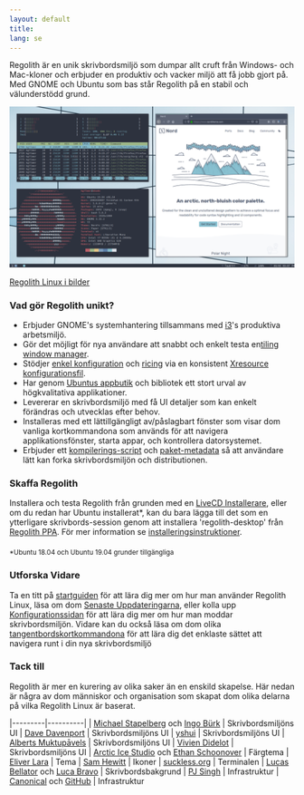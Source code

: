 ```yaml
---
layout: default
title: 
lang: se
---
```

Regolith är en unik skrivbordsmiljö som dumpar allt cruft från Windows- och Mac-kloner och erbjuder en produktiv och vacker miljö att få jobb gjort på. Med GNOME och Ubuntu som bas står Regolith på en stabil och välunderstödd grund.

<a href="/assets/screenshot-intro.png"><img class="screenshot" alt="Intro Screenshot" src="/assets/screenshot-intro.png"/></a>

[Regolith Linux i bilder](/visual-tour.html)

### Vad gör Regolith unikt?

- Erbjuder GNOME's systemhantering tillsammans med [i3](https://i3wm.org/)'s produktiva arbetsmiljö.
- Gör det möjligt för nya användare att snabbt och enkelt testa en[tiling window manager](https://opensource.com/article/18/8/i3-tiling-window-manager). 
- Stödjer [enkel konfiguration](https://github.com/regolith-linux/regolith-desktop/wiki/Customize) och [ricing](https://www.reddit.com/r/unixporn/) via en konsistent [Xresource konfigurationsfil](https://github.com/regolith-linux/regolith-styles/blob/master/Xresources/root).
- Har genom [Ubuntus appbutik](https://snapcraft.io/store) och bibliotek ett stort urval av högkvalitativa applikationer.
- Levererar en skrivbordsmiljö med få UI detaljer som kan enkelt förändras och utvecklas efter behov.
- Installeras med ett lättillgängligt av/påslagbart fönster som visar dom vanliga kortkommandona som används för att navigera applikationsfönster, starta appar, och kontrollera datorsystemet.
- Erbjuder ett [kompilerings-script](https://github.com/regolith-linux/regolith-desktop/blob/master/build.sh) och [paket-metadata](https://github.com/regolith-linux/regolith-desktop/blob/master/package-model.json) så att användare lätt kan forka skrivbordsmiljön och distributionen.

### Skaffa Regolith

Installera och testa Regolith från grunden med en [LiveCD Installerare](https://sourceforge.net/projects/regolith-linux/), eller om du redan har Ubuntu installerat*, kan du bara lägga till det som en ytterligare skrivbords-session genom att installera 'regolith-desktop' från [Regolith PPA](https://launchpad.net/~kgilmer/+archive/ubuntu/regolith-stable). För mer information se [installeringsinstruktioner](https://github.com/regolith-linux/regolith-desktop/wiki/Install-Regolith).

<sub>*Ubuntu 18.04 och Ubuntu 19.04 grunder tillgängliga</sub>

### Utforska Vidare

Ta en titt på [startguiden](https://github.com/regolith-linux/regolith-desktop/wiki/Getting-Started) för att lära dig mer om hur man använder Regolith Linux, läsa om dom [Senaste Uppdateringarna](/news.html), eller kolla upp [Konfigurationssidan](https://github.com/regolith-linux/regolith-desktop/wiki/Customize) för att lära dig mer om hur man moddar skrivbordsmiljön. Vidare kan du också läsa om dom olika [tangentbordskortkommandona](https://github.com/regolith-linux/regolith-desktop/wiki/Keybindings) för att lära dig det enklaste sättet att navigera runt i din nya skrivbordsmiljö

### Tack till

Regolith är mer en kurering av olika saker än en enskild skapelse. Här nedan är några av dom människor och organisation som skapat dom olika delarna på vilka Regolith Linux är baserat.

|---------|----------|
| [Michael Stapelberg](https://i3wm.org) och [Ingo Bürk](https://github.com/Airblader/i3) | Skrivbordsmiljöns UI
| [Dave Davenport](https://github.com/davatorium/rofi) | Skrivbordsmiljöns UI
| [yshui](https://github.com/yshui/compton) | Skrivbordsmiljöns UI
| [Alberts Muktupāvels](https://wiki.gnome.org/Projects/GnomeFlashback) | Skrivbordsmiljöns UI
| [Vivien Didelot](https://github.com/vivien/i3blocks) | Skrivbordsmiljöns UI
| [Arctic Ice Studio](https://github.com/arcticicestudio) och [Ethan Schoonover](https://ethanschoonover.com/solarized/) | Färgtema
| [Eliver Lara](https://github.com/EliverLara/Nordic) | Tema
| [Sam Hewitt](https://snwh.org/paper) | Ikoner
| [suckless.org](https://st.suckless.org) | Terminalen
| [Lucas Bellator](https://unsplash.com/photos/C0OD8OM-oM0) och [Luca Bravo](https://unsplash.com/photos/xnqVGsbXgV4) | Skrivbordsbakgrund
| [PJ Singh](https://launchpad.net/cubic) | Infrastruktur
| [Canonical](https://canonical.com) och [GitHub](https://github.com) | Infrastruktur
